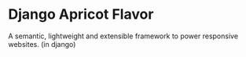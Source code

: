 # Django Apricot Flavor
A semantic, lightweight and extensible framework to power responsive websites. (in django)
